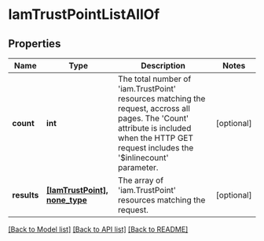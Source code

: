 # IamTrustPointListAllOf

## Properties
Name | Type | Description | Notes
------------ | ------------- | ------------- | -------------
**count** | **int** | The total number of &#39;iam.TrustPoint&#39; resources matching the request, accross all pages. The &#39;Count&#39; attribute is included when the HTTP GET request includes the &#39;$inlinecount&#39; parameter. | [optional] 
**results** | [**[IamTrustPoint], none_type**](IamTrustPoint.md) | The array of &#39;iam.TrustPoint&#39; resources matching the request. | [optional] 

[[Back to Model list]](../README.md#documentation-for-models) [[Back to API list]](../README.md#documentation-for-api-endpoints) [[Back to README]](../README.md)


